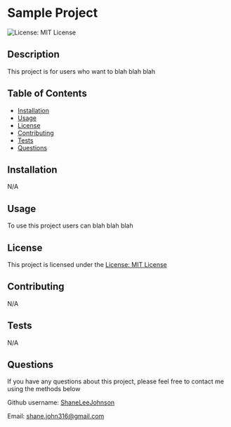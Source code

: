 # Sample Project

![License: MIT License](https://img.shields.io/badge/License-MIT%20License-blue.svg)

## Description

This project is for users who want to blah blah blah

## Table of Contents
* [Installation](#installation)
* [Usage](#usage)
* [License](#license)
* [Contributing](#contributing)
* [Tests](#tests)
* [Questions](#questions)

## Installation

N/A

## Usage

To use this project users can blah blah blah

## License

This project is licensed under the [License: MIT License](https://opensource.org/license/mit/)

## Contributing

N/A

## Tests

N/A

## Questions

If you have any questions about this project, please feel free to contact me using the methods below

Github username: [ShaneLeeJohnson](https://github.com/ShaneLeeJohnson)

Email: shane.john316@gmail.com